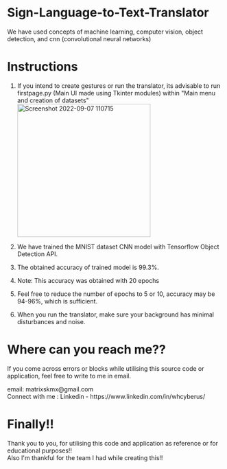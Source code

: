 # Sign-Language-to-Text-Translator
We have used concepts of machine learning, computer vision, object detection, and cnn (convolutional neural networks)

# Instructions
1. If you intend to create gestures or run the translator, its advisable to run firstpage.py (Main UI made using Tkinter modules) within "Main menu and creation of datasets"<br><img width="310" alt="Screenshot 2022-09-07 110715" src="https://user-images.githubusercontent.com/70995581/188797226-64fc042c-4768-4f56-9858-f54deb096804.png" class="center">

2. We have trained the MNIST dataset CNN model with Tensorflow Object Detection API. 
3. The obtained accuracy of trained model is 99.3%.
4. Note: This accuracy was obtained with 20 epochs
5. Feel free to reduce the number of epochs to 5 or 10, accuracy may be 94-96%, which is sufficient.
6. When you run the translator, make sure your background has minimal disturbances and noise.

# Where can you reach me??
If you come across errors or blocks while utilising this source code or application, feel free to write to me in email.
<p>email: matrixskmx@gmail.com<br>
Connect with me : Linkedin - https://www.linkedin.com/in/whcyberus/</p>

# Finally!!
<p>Thank you to you, for utilising this code and application as reference or for educational purposes!!<br>
Also I'm thankful for the team I had while creating this!!</p>
